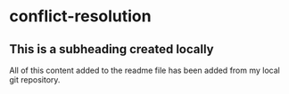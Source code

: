 # conflict-resolution

## This is a subheading created locally
All of this content added to the readme file has been added from my local git repository.